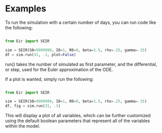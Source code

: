 # Examples

To run the simulation with a certain number of days, you can run code like the following:

```python

from Eir import SEIR

sim = SEIR(S0=9999999, I0=1, R0=0, beta=1.5, rho=.25, gamma=.15)
df = sim.run(31, .1, plot=False)
```

run() takes the number of simulated as first parameter, and the differential, or step, used for the Euler approximation of the ODE. 

If a plot is wanted, simply run the following:

```python

from Eir import SEIR

sim = SEIR(S0=9999999, I0=1, R0=0, beta=1.5, rho=.25, gamma=.15)
df, fig = sim.run(31, .1)

```

This will display a plot of all variables, which can be further customized using the default boolean parameters that represent all of the variables within the model.